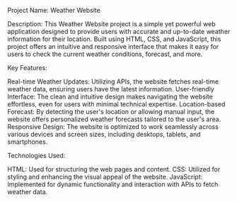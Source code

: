 Project Name: Weather Website

Description:
This Weather Website project is a simple yet powerful web application designed to provide users with accurate and up-to-date weather information for their location. Built using HTML, CSS, and JavaScript, this project offers an intuitive and responsive interface that makes it easy for users to check the current weather conditions, forecast, and more.

Key Features:

Real-time Weather Updates: Utilizing APIs, the website fetches real-time weather data, ensuring users have the latest information.
User-friendly Interface: The clean and intuitive design makes navigating the website effortless, even for users with minimal technical expertise.
Location-based Forecast: By detecting the user's location or allowing manual input, the website offers personalized weather forecasts tailored to the user's area.
Responsive Design: The website is optimized to work seamlessly across various devices and screen sizes, including desktops, tablets, and smartphones.

Technologies Used:

HTML: Used for structuring the web pages and content.
CSS: Utilized for styling and enhancing the visual appeal of the website.
JavaScript: Implemented for dynamic functionality and interaction with APIs to fetch weather data.
